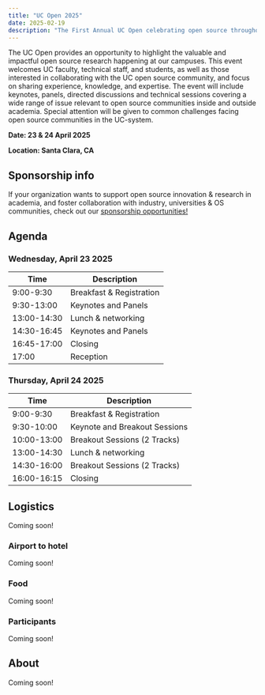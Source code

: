 ```yaml
---
title: "UC Open 2025"
date: 2025-02-19
description: "The First Annual UC Open celebrating open source throughout the UC system:  23 & 24 April 2025 – Santa Clara, CA"
---
```


The UC Open provides an opportunity to highlight the valuable and impactful open source research happening at our campuses. This event welcomes UC faculty, technical staff, and students, as well as those interested in collaborating with the UC open source community, and focus on sharing experience, knowledge, and expertise. The event will include keynotes, panels, directed discussions and technical sessions covering a wide range of issue relevant to open source communities inside and outside academia. Special attention will be given to common challenges facing open source communities in the UC-system.

**Date: 23 & 24 April 2025**

**Location: Santa Clara, CA**

## Sponsorship info

If your organization wants to support open source innovation & research in academia, and foster collaboration with industry, universities & OS communities, check out our [sponsorship opportunities!](/content/events/uc-open-4-2025/sponsor/_index.md)

## Agenda

### Wednesday, April 23 2025

| Time        | Description              |
| ----------- | ------------------------ |
| 9:00-9:30   | Breakfast & Registration |
| 9:30-13:00  | Keynotes and Panels      |
| 13:00-14:30 | Lunch & networking       |
| 14:30-16:45 | Keynotes and Panels      |
| 16:45-17:00 | Closing                  |
| 17:00       | Reception                |

### Thursday, April 24 2025

| Time        | Description                   |
| ----------- | ----------------------------- |
| 9:00-9:30   | Breakfast & Registration      |
| 9:30-10:00  | Keynote and Breakout Sessions |
| 10:00-13:00 | Breakout Sessions (2 Tracks)  |
| 13:00-14:30 | Lunch & networking            |
| 14:30-16:00 | Breakout Sessions (2 Tracks)  |
| 16:00-16:15 | Closing                       |

## Logistics

Coming soon!

### Airport to hotel

Coming soon!

### Food

Coming soon!

### Participants

Coming soon!

## About

Coming soon!
